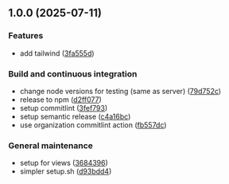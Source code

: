 ## 1.0.0 (2025-07-11)

### Features

* add tailwind ([3fa555d](https://github.com/DomoticASW/client/commit/3fa555de4d55e760287f5f5465bb687b3c7b371a))

### Build and continuous integration

* change node versions for testing (same as server) ([79d752c](https://github.com/DomoticASW/client/commit/79d752ce1e4399fdc4e7dcfbb29fcc7958c37c36))
* release to npm ([d2ff077](https://github.com/DomoticASW/client/commit/d2ff0778a4de168f13b3d39483d0c26acfc6b42c))
* setup commitlint ([3fef793](https://github.com/DomoticASW/client/commit/3fef793d998322e0602295caa7d2ba085cee0fa2))
* setup semantic release ([c4a16bc](https://github.com/DomoticASW/client/commit/c4a16bc7fa758dd12480d18e57165806ab2f1083))
* use organization commitlint action ([fb557dc](https://github.com/DomoticASW/client/commit/fb557dc1d9540c1a9ea2e45facfc0cc50e005f99))

### General maintenance

* setup for views ([3684396](https://github.com/DomoticASW/client/commit/36843963b4507eb1c51d8eb05153271473649adf))
* simpler setup.sh ([d93bdd4](https://github.com/DomoticASW/client/commit/d93bdd48bfab612e1ffb5c6b4b8a25bc596a2ced))
